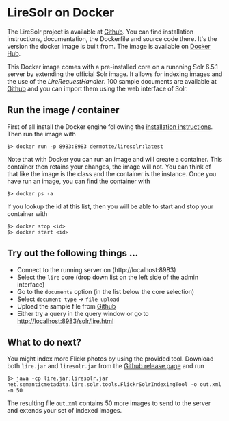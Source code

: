 # LireSolr on Docker

The LireSolr project is available at [Github](https://github.com/dermotte/liresolr). You can find installation instructions, documentation, the Dockerfile and source code there. It's the version the docker image is built from. The image is available on [Docker Hub](https://hub.docker.com/r/dermotte/liresolr/).

This Docker image comes with a pre-installed core on a runnning Solr 6.5.1 server by extending the official Solr image. It allows for indexing images and the use of the *LireRequestHandler*. 100 sample documents are available at [Github](https://raw.githubusercontent.com/dermotte/liresolr/master/src/test/resources/sampledocuments.xml) and you can import them using the web interface of Solr.

## Run the image / container
First of all install the Docker engine following the [installation instructions](https://docs.docker.com/engine/installation/). Then run the image with

``
$> docker run -p 8983:8983 dermotte/liresolr:latest
``

Note that with Docker you can run an image and will create a container. This container then retains your changes, the image will not. You can think of that like the image is the class and the container is the instance. Once you have run an image, you can find the container with

``
$> docker ps -a
``

If you lookup the id at this list, then you will be able to start and stop your container with

```
$> docker stop <id>
$> docker start <id>
```


## Try out the following things ...

* Connect to the running server on (http://localhost:8983)
* Select the `lire` core (drop down list on the left side of the admin interface)
* Go to the `documents` option (in the list below the core selection)
* Select `document type` -> `file upload`
* Upload the sample file from [Github](https://raw.githubusercontent.com/dermotte/liresolr/master/src/test/resources/sampledocuments.xml)
* Either try a query in the query window or go to [http://localhost:8983/solr/lire.html](http://localhost:8983/solr/lire.html)

## What to do next?

You might index more Flickr photos by using the provided tool. Download both `lire.jar` and `liresolr.jar` from the [Github release page](https://github.com/dermotte/liresolr/releases) and run

``
$> java -cp lire.jar;liresolr.jar net.semanticmetadata.lire.solr.tools.FlickrSolrIndexingTool -o out.xml -n 50
``

The resulting file `out.xml` contains 50 more images to send to the server and extends your set of indexed images.
